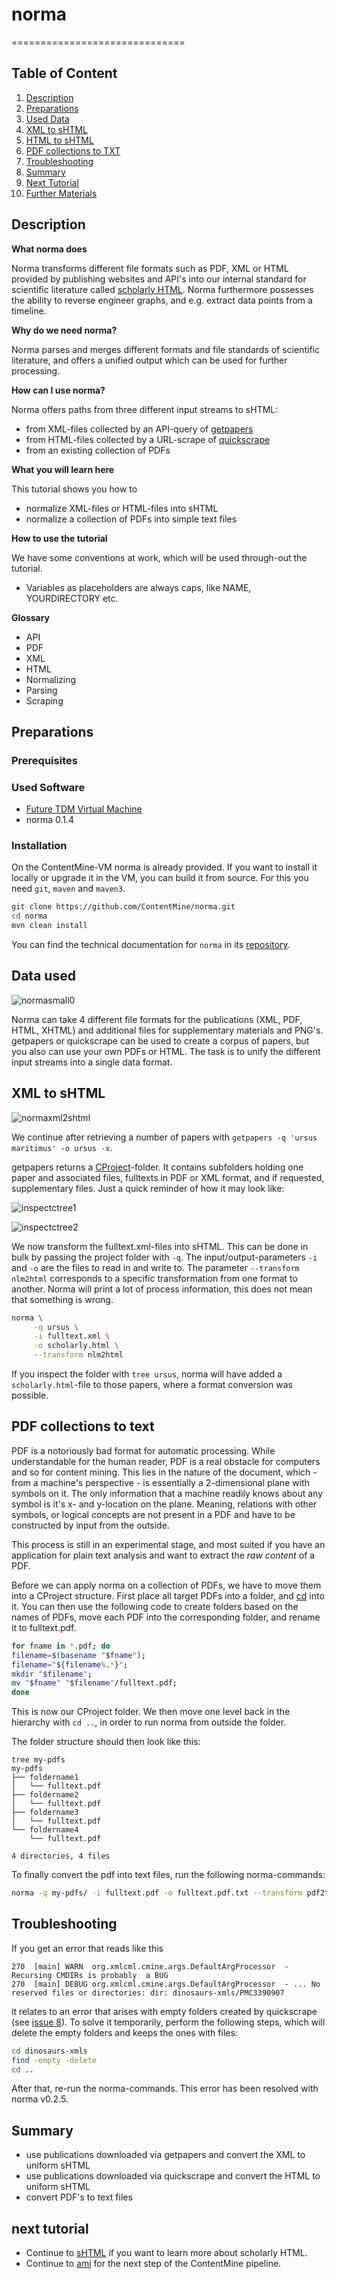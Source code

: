 # norma
==============================

## Table of Content

1. [Description](#description)
1. [Preparations](#preparations)
1. [Used Data](#used-data)
1. [XML to sHTML](#xml-to-shtml)
1. [HTML to sHTML](#html-to-shtml)
1. [PDF collections to TXT](#pdf-collections-to-txt)
1. [Troubleshooting](#troubleshooting)
1. [Summary](#summary)
1. [Next Tutorial](#next-tutorial)
1. [Further Materials](#further-materials)

## Description

**What norma does**

Norma transforms different file formats such as PDF, XML or HTML provided by publishing websites and API's into our internal standard for scientific literature called [scholarly HTML](../sHTML/). Norma furthermore possesses the ability to reverse engineer graphs, and e.g. extract data points from a timeline.

**Why do we need norma?**

 Norma parses and merges different formats and file standards of scientific literature, and offers a unified output which can be used for further processing. 

**How can I use norma?**

Norma offers paths from three different input streams to sHTML:
* from XML-files collected by an API-query of [getpapers](../getpapers/getpapers-tutorial.md)
* from HTML-files collected by a URL-scrape of [quickscrape](../quickscrape-tutorial.md)
* from an existing collection of PDFs

**What you will learn here**

This tutorial shows you how to
* normalize XML-files or HTML-files into sHTML
* normalize a collection of PDFs into simple text files

**How to use the tutorial**

We have some conventions at work, which will be used through-out the tutorial. 
- Variables as placeholders are always caps, like NAME, YOURDIRECTORY etc.

**Glossary**
- API
- PDF
- XML
- HTML
- Normalizing
- Parsing
- Scraping



## Preparations
### Prerequisites

### Used Software
- [Future TDM Virtual Machine](LINK)
- norma 0.1.4

### Installation

On the ContentMine-VM norma is already provided. If you want to install it locally or upgrade it in the VM, you can build it from source. For this you need `git`, `maven` and `maven3`.

```bash
git clone https://github.com/ContentMine/norma.git
cd norma
mvn clean install
```

You can find the technical documentation for `norma` in its [repository](https://github.com/ContentMine/norma).

## Data used

![normasmall0](../../assets/images/software/norma/normasmall0.png)

Norma can take 4 different file formats for the publications (XML, PDF, HTML, XHTML) and additional files for supplementary materials and PNG's. getpapers or quickscrape can be used to create a corpus of papers, but you also can use your own PDFs or HTML. The task is to unify the different input streams into a single data format.

## XML to sHTML

![normaxml2shtml](../../assets/images/software/norma/normaxml2shtml0.png)

We continue after retrieving a number of papers with `getpapers -q 'ursus maritimus' -o ursus -x`.

getpapers returns a [CProject](../cproject)-folder. It contains subfolders holding one paper and associated files, fulltexts in PDF or XML format, and if requested, supplementary files. Just a quick reminder of how it may look like:

![inspectctree1](../../assets/images/software/getpapers/getpapers-inspectctree2.png)

![inspectctree2](../../assets/images/software/getpapers/getpapers-inspectctree1.png)

We now transform the fulltext.xml-files into sHTML. This can be done in bulk by passing the project folder with `-q`. The input/output-parameters `-i` and `-o` are the files to read in and write to. The parameter `--transform nlm2html` corresponds to a specific transformation from one format to another. Norma will print a lot of process information, this does not mean that something is wrong.

```bash
norma \
     -q ursus \
     -i fulltext.xml \
     -o scholarly.html \
     --transform nlm2html
```

If you inspect the folder with `tree ursus`, norma will have added a `scholarly.html`-file to those papers, where a format conversion was possible.


## PDF collections to text

PDF is a notoriously bad format for automatic processing. While understandable for the human reader, PDF is a real obstacle for computers and so for content mining. This lies in the nature of the document, which - from a machine's perspective - is essentially a 2-dimensional plane with symbols on it. The only information that a machine readily knows about any symbol is it's x- and y-location on the plane. Meaning, relations with other symbols, or logical concepts are not present in a PDF and have to be constructed by input from the outside.

This process is still in an experimental stage, and most suited if you have an application for plain text analysis and want to extract the *raw content* of a PDF.

Before we can apply norma on a collection of PDFs, we have to move them into a CProject structure. First place all target PDFs into a folder, and [cd](../shell) into it. You can then use the following code to create folders based on the names of PDFs, move each PDF into the corresponding folder, and rename it to fulltext.pdf.

```bash
for fname in *.pdf; do
filename=$(basename "$fname");
filename="${filename%.*}";
mkdir "$filename";
mv "$fname" "$filename"/fulltext.pdf;
done
```

This is now our CProject folder. We then move one level back in the hierarchy with `cd ..`, in order to run norma from outside the folder.

The folder structure should then look like this:

```
tree my-pdfs
my-pdfs
├── foldername1
│   └── fulltext.pdf
├── foldername2
│   └── fulltext.pdf
├── foldername3
│   └── fulltext.pdf
└── foldername4
    └── fulltext.pdf

4 directories, 4 files
```

To finally convert the pdf into text files, run the following norma-commands:

```bash
norma -q my-pdfs/ -i fulltext.pdf -o fulltext.pdf.txt --transform pdf2txt
```

## Troubleshooting

If you get an error that reads like this
```
270  [main] WARN  org.xmlcml.cmine.args.DefaultArgProcessor  - Recursing CMDIRs is probably  a BUG
270  [main] DEBUG org.xmlcml.cmine.args.DefaultArgProcessor  - ... No reserved files or directories: dir: dinosaurs-xmls/PMC3390907
```
it relates to an error that arises with empty folders created by quickscrape (see [issue 8](https://github.com/ContentMine/workshop-resources/issues/8)). To solve it temporarily, perform the following steps, which will delete the empty folders and keeps the ones with files:

```bash
cd dinosaurs-xmls
find -empty -delete
cd ..
```

After that, re-run the norma-commands. This error has been resolved with norma v0.2.5.

## Summary

* use publications downloaded via getpapers and convert the XML to uniform sHTML
* use publications downloaded via quickscrape and convert the HTML to uniform sHTML
* convert PDF's to text files

## next tutorial
* Continue to [sHTML](../sHTML) if you want to learn more about scholarly HTML.
* Continue to [ami](../ami) for the next step of the ContentMine pipeline.

